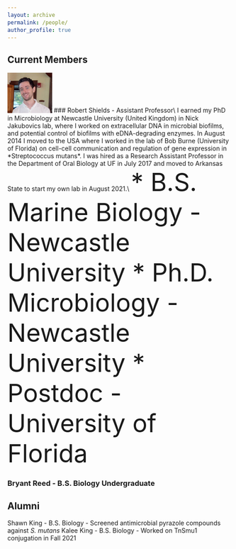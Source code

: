 ```yaml
---
layout: archive
permalink: /people/
author_profile: true
---
```

## Current Members
<img src='/images/RCSPortrait.png' width="20%">
### Robert Shields - Assistant Professor\
I earned my PhD in Microbiology at Newcastle University (United Kingdom) in Nick Jakubovics lab, where I worked on extracellular DNA in microbial biofilms, and potential control of biofilms with eDNA-degrading enzymes. In August 2014 I moved to the USA where I worked in the lab of Bob Burne (University of Florida) on cell-cell communication and regulation of gene expression in *Streptococcus mutans*. I was hired as a Research Assistant Professor in the Department of Oral Biology at UF in July 2017 and moved to Arkansas State to start my own lab in August 2021.\
<span style= font-size:4em;">
* B.S. Marine Biology - Newcastle University
* Ph.D. Microbiology - Newcastle University
* Postdoc - University of Florida</span>
                            
### Bryant Reed - B.S. Biology Undergraduate

## Alumni
Shawn King - B.S. Biology - Screened antimicrobial pyrazole compounds against *S. mutans*
Kalee King - B.S. Biology - Worked on TnSmu1 conjugation in Fall 2021
